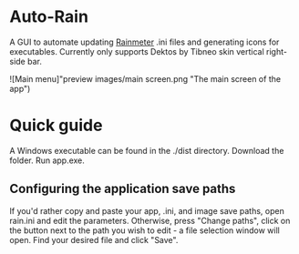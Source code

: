 # Auto-Rain
A GUI to automate updating [Rainmeter](https://www.rainmeter.net/) .ini files and generating icons for executables. Currently only supports Dektos by Tibneo skin vertical right-side bar.

![Main menu]"preview images/main screen.png "The main screen of the app")

# Quick guide
A Windows executable can be found in the ./dist directory. Download the folder. Run app.exe. 

## Configuring the application save paths
If you'd rather copy and paste your app, .ini, and image save paths, open rain.ini and edit the parameters. Otherwise, press "Change paths", click on the button next to the path you wish to edit - a file selection window will open. Find your desired file and click "Save".

